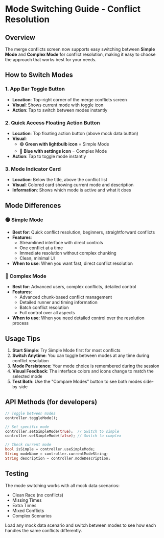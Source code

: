 # Mode Switching Guide - Conflict Resolution

## Overview
The merge conflicts screen now supports easy switching between **Simple Mode** and **Complex Mode** for conflict resolution, making it easy to choose the approach that works best for your needs.

## How to Switch Modes

### 1. App Bar Toggle Button
- **Location**: Top-right corner of the merge conflicts screen
- **Visual**: Shows current mode with toggle icon
- **Action**: Tap to switch between modes instantly

### 2. Quick Access Floating Action Button
- **Location**: Top floating action button (above mock data button)
- **Visual**: 
  - 🟢 **Green with lightbulb icon** = Simple Mode
  - 🔵 **Blue with settings icon** = Complex Mode
- **Action**: Tap to toggle mode instantly

### 3. Mode Indicator Card
- **Location**: Below the title, above the conflict list
- **Visual**: Colored card showing current mode and description
- **Information**: Shows which mode is active and what it does

## Mode Differences

### 🟢 Simple Mode
- **Best for**: Quick conflict resolution, beginners, straightforward conflicts
- **Features**:
  - Streamlined interface with direct controls
  - One conflict at a time
  - Immediate resolution without complex chunking
  - Clean, minimal UI
- **When to use**: When you want fast, direct conflict resolution

### 🔵 Complex Mode  
- **Best for**: Advanced users, complex conflicts, detailed control
- **Features**:
  - Advanced chunk-based conflict management
  - Detailed runner and timing information
  - Batch conflict resolution
  - Full control over all aspects
- **When to use**: When you need detailed control over the resolution process

## Usage Tips

1. **Start Simple**: Try Simple Mode first for most conflicts
2. **Switch Anytime**: You can toggle between modes at any time during conflict resolution
3. **Mode Persistence**: Your mode choice is remembered during the session
4. **Visual Feedback**: The interface colors and icons change to match the selected mode
5. **Test Both**: Use the "Compare Modes" button to see both modes side-by-side

## API Methods (for developers)

```dart
// Toggle between modes
controller.toggleMode();

// Set specific mode
controller.setSimpleMode(true);  // Switch to simple
controller.setSimpleMode(false); // Switch to complex

// Check current mode
bool isSimple = controller.useSimpleMode;
String modeName = controller.currentModeString;
String description = controller.modeDescription;
```

## Testing

The mode switching works with all mock data scenarios:
- Clean Race (no conflicts)
- Missing Times
- Extra Times  
- Mixed Conflicts
- Complex Scenarios

Load any mock data scenario and switch between modes to see how each handles the same conflicts differently. 